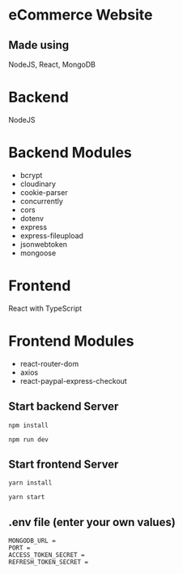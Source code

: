 # eCommerce Website
## Made using
NodeJS, React, MongoDB

# Backend 
NodeJS

# Backend Modules
* bcrypt 
* cloudinary 
* cookie-parser 
* concurrently 
* cors 
* dotenv 
* express 
* express-fileupload 
* jsonwebtoken 
* mongoose

# Frontend
React with TypeScript

# Frontend Modules
* react-router-dom 
* axios 
* react-paypal-express-checkout

## Start backend Server
`npm install`

`npm run dev`

## Start frontend Server
`yarn install`

`yarn start`

## .env file (enter your own values)
```
MONGODB_URL = 
PORT = 
ACCESS_TOKEN_SECRET = 
REFRESH_TOKEN_SECRET =
```